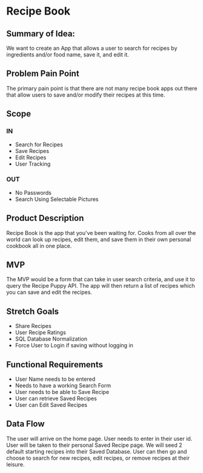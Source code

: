 
# Recipe Book

## Summary of Idea:  
We want to create an App that allows a user to search for recipes by ingredients and/or food name, save it, and edit it.

## Problem Pain Point
The primary pain point is that there are not many recipe book apps out there that allow users to save and/or modify their recipes at this time.

## Scope
### IN
* Search for Recipes
* Save Recipes
* Edit Recipes
* User Tracking

### OUT
* No Passwords
* Search Using Selectable Pictures

## Product Description
Recipe Book is the app that you've been waiting for.  Cooks from all over the world can look up recipes, edit them, and save them in their own personal cookbook all in one place.

## MVP
The MVP would be a form that can take in user search criteria, and use it to query the Recipe Puppy API.  The app will then return a list of recipes which you can save and edit the recipes.

## Stretch Goals
* Share Recipes
* User Recipe Ratings
* SQL Database Normalization
* Force User to Login if saving without logging in

## Functional Requirements
* User Name needs to be entered
* Needs to have a working Search Form
* User needs to be able to Save Recipe
* User can retrieve Saved Recipes
* User can Edit Saved Recipes

## Data Flow
The user will arrive on the home page.  User needs to enter in their user id.  User will be taken to their personal Saved Recipe page.  We will seed 2 default starting recipes into their Saved Database.  User can then go and choose to search for new recipes, edit recipes, or remove recipes at their leisure.